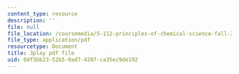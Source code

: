 ```yaml
---
content_type: resource
description: ''
file: null
file_location: /coursemedia/5-112-principles-of-chemical-science-fall-2005/0df3bb2352b59ad74207ca35ec9de192_gb60YssaSmI.pdf
file_type: application/pdf
resourcetype: Document
title: 3play pdf file
uid: 0df3bb23-52b5-9ad7-4207-ca35ec9de192
---
```

